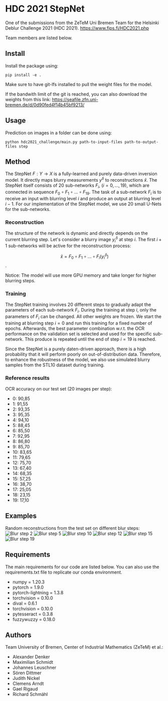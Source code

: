 # HDC 2021 StepNet
One of the submissions from the ZeTeM Uni Bremen Team for the Helsinki Deblur Challenge 2021 (HDC 2021).
https://www.fips.fi/HDC2021.php

Team members are listed below.

## Install 
Install the package using:

```
pip install -e .
```
Make sure to have git-lfs installed to pull the weight files for the model. 

If the bandwith limit of the git is reached, you can also download the weights from this link: https://seafile.zfn.uni-bremen.de/d/0d90fed4f14b45bf9213/

## Usage 
Prediction on images in a folder can be done using:

```
python hdc2021_challenge/main.py path-to-input-files path-to-output-files step
```

## Method
The StepNet $F: Y \rightarrow X$ is a fully-learned and purely data-driven inversion model. It directly maps blurry measurements $y^\delta$ to reconstructions $\hat{x}$. The StepNet itself consists of 20 sub-networks $F_i$, ($i=0,...,19$), which are connected in sequence $F_0 \circ F_1 \circ ... \circ F_{19}$. The task of a sub-network $F_i$ is to receive an input with blurring level $i$ and produce an output at blurring level $i-1$. For our implementation of the StepNet model, we use 20 small U-Nets for the sub-networks.

### Reconstruction
The structure of the network is dynamic and directly depends on the current blurring step. Let's consider a blurry image $y^\delta_i$ at step $i$. The first $i+1$ sub-networks will be active for the reconstruction process: 

$$\hat{x} = F_0 \circ F_1 \circ ... \circ F_i(y^\delta_i)$$.

Notice: The model will use more GPU memory and take longer for higher blurring steps.

### Training
The StepNet training involves 20 different steps to gradually adapt the parameters of each sub-network $F_i$. During the training at step $i$, only the parameters of $F_i$ can be changed. All other weights are frozen. We start the training at blurring step $i=0$ and run this training for a fixed number of epochs. Afterwards, the best parameter combination w.r.t. the OCR performance on the validation set is selected and used for the specific sub-network. This produce is repeated until the end of step $i=19$ is reached.

Since the StepNet is a purely daten-driven approach, there is a high probability that it will perform poorly on out-of-distribution data. Therefore, to enhance the robustness of the model, we also use simulated blurry samples from the STL10 dataset during training.

### Reference results
OCR accuracy on our test set (20 images per step):
- 0: 90,85
- 1: 91,55
- 2: 93,35
- 3: 95,35
- 4: 94,10
- 5: 88,45
- 6: 85,50
- 7: 92,95
- 8: 86,80
- 9: 85,70
- 10: 83,65
- 11: 79,65
- 12: 75,70
- 13: 67,40
- 14: 68,35
- 15: 57,25
- 16: 38,70
- 17: 25,05
- 18: 23,15
- 19: 17,10

## Examples
Random reconstructions from the test set on different blur steps:
![Blur step 2](example_images/step_2test_sample0 "Step 2")
![Blur step 5](example_images/step_5test_sample9 "Step 5")
![Blur step 10](example_images/step_10test_sample5 "Step 10")
![Blur step 12](example_images/step_12test_sample3 "Step 12")
![Blur step 15](example_images/step_15test_sample17 "Step 15")
![Blur step 19](example_images/step_19test_sample18 "Step 19")

## Requirements 
The main requirements for our code are listed below. You can also use the requirements.txt file to replicate our conda environment.
* numpy = 1.20.3
* pytorch = 1.9.0 
* pytorch-lightning = 1.3.8
* torchvision = 0.10.0
* dival = 0.6.1
* torchvision = 0.10.0
* pytesseract = 0.3.8
* fuzzywuzzy = 0.18.0

## Authors
Team University of Bremen, Center of Industrial Mathematics (ZeTeM) et al.: 
- Alexander Denker
- Maximilian Schmidt
- Johannes Leuschner
- Sören Dittmer
- Judith Nickel
- Clemens Arndt
- Gael Rigaud
- Richard Schmähl
